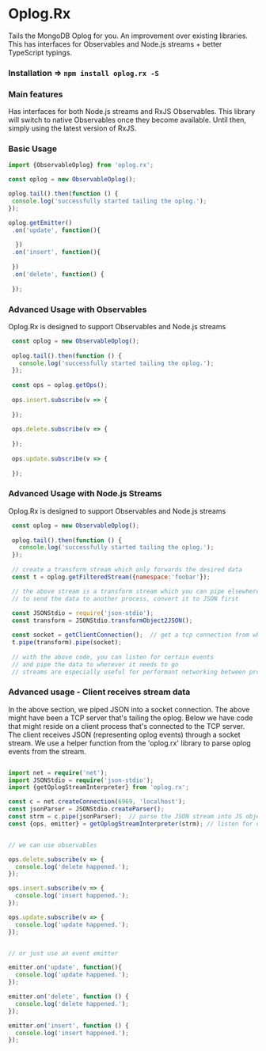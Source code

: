 
 # Oplog.Rx 
 
 Tails the MongoDB Oplog for you.
 An improvement over existing libraries. 
 This has interfaces for Observables and Node.js streams + better TypeScript typings.
 
 ### Installation => `npm install oplog.rx -S`
 
 ### Main features
 
 Has interfaces for both Node.js streams and RxJS Observables.
 This library will switch to native Observables once they become available.
 Until then, simply using the latest version of RxJS.
 
 ### Basic Usage
 
 ```js
import {ObservableOplog} from 'oplog.rx';

const oplog = new ObservableOplog();

oplog.tail().then(function () {
  console.log('successfully started tailing the oplog.');
});

oplog.getEmitter()
  .on('update', function(){
  
   })
  .on('insert', function(){
    
  })
  .on('delete', function() {
    
  });


```


### Advanced Usage with Observables

Oplog.Rx is designed to support Observables and Node.js streams 

```js
 const oplog = new ObservableOplog();
 
 oplog.tail().then(function () {
   console.log('successfully started tailing the oplog.');
 });
 
 const ops = oplog.getOps();
 
 ops.insert.subscribe(v => {
   
 });
 
 ops.delete.subscribe(v => {
   
 });
 
 ops.update.subscribe(v => {
   
 });

```


### Advanced Usage with Node.js Streams

Oplog.Rx is designed to support Observables and Node.js streams 

```js
 const oplog = new ObservableOplog();
 
 oplog.tail().then(function () {
   console.log('successfully started tailing the oplog.');
 });
 
 // create a transform stream which only forwards the desired data
 const t = oplog.getFilteredStream({namespace:'foobar'});

 // the above stream is a transform stream which you can pipe elsewhere
 // to send the data to another process, convert it to JSON first
 
 const JSONStdio = require('json-stdio');
 const transform = JSONStdio.transformObject2JSON();

 const socket = getClientConnection();  // get a tcp connection from wherever
 t.pipe(transform).pipe(socket);
 
 // with the above code, you can listen for certain events
 // and pipe the data to wherever it needs to go
 // streams are especially useful for performant networking between processes.

```


### Advanced usage - Client receives stream data

In the above section, we piped JSON into a socket connection.
The above might have been a TCP server that's tailing the oplog.
Below we have code that might reside on a client process that's connected to the TCP server.
The client receives JSON (representing oplog events) through a socket stream.
We use a helper function from the 'oplog.rx' library to parse oplog events from the stream.


```typescript

import net = require('net');
import JSONStdio = require('json-stdio');
import {getOplogStreamInterpreter} from 'oplog.rx';

const c = net.createConnection(6969, 'localhost');
const jsonParser = JSONStdio.createParser();
const strm = c.pipe(jsonParser);  // parse the JSON stream into JS objects
const {ops, emitter} = getOplogStreamInterpreter(strm); // listen for data events


// we can use observables

ops.delete.subscribe(v => {
  console.log('delete happened.');
});

ops.insert.subscribe(v => {
  console.log('insert happened.');
});

ops.update.subscribe(v => {
  console.log('update happened.');
});


// or just use an event emitter

emitter.on('update', function(){
  console.log('update happened.');
});

emitter.on('delete', function () {
  console.log('delete happened.');
});

emitter.on('insert', function () {
  console.log('insert happened.');
});
```
 
 